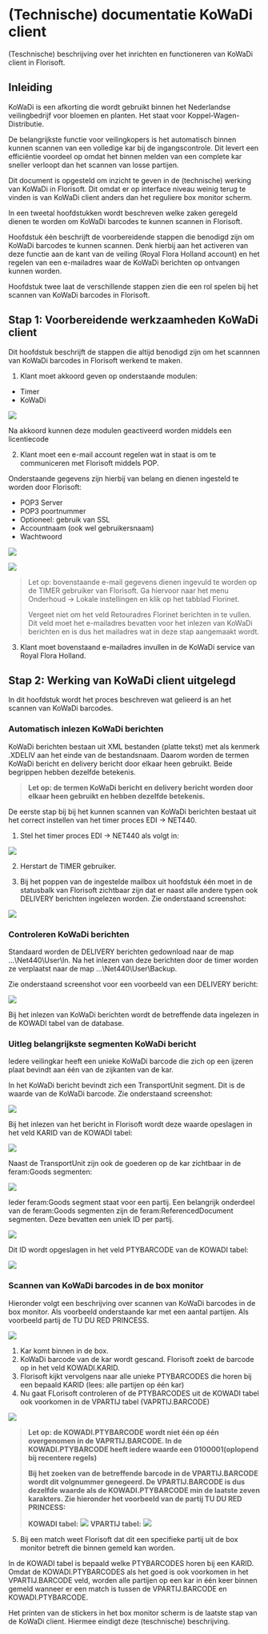 # (Technische) documentatie KoWaDi client

(Teschnische) beschrijving over het inrichten en functioneren van KoWaDi client in Florisoft.

## Inleiding
KoWaDi is een afkorting die wordt gebruikt binnen het Nederlandse veilingbedrijf voor bloemen en planten. Het staat voor Koppel-Wagen-Distributie.

De belangrijkste functie voor veilingkopers is het automatisch binnen kunnen scannen van een volledige kar bij de ingangscontrole. Dit levert een efficiëntie voordeel op omdat het binnen melden van een complete kar sneller verloopt dan het scannen van losse partijen.

Dit document is opgesteld om inzicht te geven in de (technische) werking van KoWaDi in Florisoft. Dit omdat er op interface niveau weinig terug te vinden is van KoWaDi client anders dan het reguliere box monitor scherm.

In een tweetal hoofdstukken wordt beschreven welke zaken geregeld dienen te worden om KoWaDi barcodes te kunnen scannen in Florisoft.

Hoofdstuk één beschrijft de voorbereidende stappen die benodigd zijn om KoWaDi barcodes te kunnen scannen. Denk hierbij aan het activeren van deze functie aan de kant van de veiling (Royal Flora Holland account) en het regelen van een e-mailadres waar de KoWaDi berichten op ontvangen kunnen worden.

Hoofdstuk twee laat de verschillende stappen zien die een rol spelen bij het scannen van KoWaDi barcodes in Florisoft.

## Stap 1: Voorbereidende werkzaamheden KoWaDi client
Dit hoofdstuk beschrijft de stappen die altijd benodigd zijn om het scannnen van KoWaDi barcodes in Florisoft werkend te maken.

1. Klant moet akkoord geven op onderstaande modulen:

- Timer
- KoWaDi

![](media/2021-12-07-21-53-40.png)

Na akkoord kunnen deze modulen geactiveerd worden middels een licentiecode

2. Klant moet een e-mail account regelen wat in staat is om te communiceren met Florisoft middels POP.

Onderstaande gegevens zijn hierbij van belang en dienen ingesteld te worden door Florisoft:

- POP3 Server
- POP3 poortnummer
- Optioneel: gebruik van SSL
- Accountnaam (ook wel gebruikersnaam)
- Wachtwoord

![](media/2021-12-08-10-01-09.png)

![](media/2021-12-08-09-59-54.png)

> Let op: bovenstaande e-mail gegevens dienen ingevuld te worden op de TIMER gebruiker van Florisoft. Ga hiervoor naar het menu Onderhoud -> Lokale instellingen en klik op het tabblad Florinet.
>
> Vergeet niet om het veld Retouradres Florinet berichten in te vullen. Dit veld moet het e-mailadres bevatten voor het inlezen van KoWaDi berichten en is dus het mailadres wat in deze stap aangemaakt wordt.

3. Klant moet bovenstaand e-mailadres invullen in de KoWaDi service van Royal Flora Holland.

## Stap 2: Werking van KoWaDi client uitgelegd
In dit hoofdstuk wordt het proces beschreven wat gelieerd is an het scannen van KoWaDi barcodes.

### Automatisch inlezen KoWaDi berichten
KoWaDi berichten bestaan uit XML bestanden (platte tekst) met als kenmerk .XDELIV aan het einde van de bestandsnaam. Daarom worden de termen KoWaDi bericht en delivery bericht door elkaar heen gebruikt. Beide begrippen hebben dezelfde betekenis.

> **Let op: de termen KoWaDi bericht en delivery bericht worden door elkaar heen gebruikt en hebben dezelfde betekenis.** 

De eerste stap bij bij het kunnen scannen van KoWaDi berichten bestaat uit het correct instellen van het timer proces EDI -> NET440.

1. Stel het timer proces EDI -> NET440 als volgt in:

![](media/2021-12-08-09-54-47.png)

2. Herstart de TIMER gebruiker.

3. Bij het poppen van de ingestelde mailbox uit hoofdstuk één moet in de statusbalk van Florisoft zichtbaar zijn dat er naast alle andere typen ook DELIVERY berichten ingelezen worden. Zie onderstaand screenshot:

![](media/2021-12-08-10-04-52.png)

### Controleren KoWaDi berichten
Standaard worden de DELIVERY berichten gedownload naar de map ...\Net440\User\In. Na het inlezen van deze berichten door de timer worden ze verplaatst naar de map ...\Net440\User\Backup.

Zie onderstaand screenshot voor een voorbeeld van een DELIVERY bericht:

![](media/2021-12-08-10-13-08.png)

Bij het inlezen van KoWaDi berichten wordt de betreffende data ingelezen in de KOWADI tabel van de database.

### Uitleg belangrijkste segmenten KoWaDi bericht
Iedere veilingkar heeft een unieke KoWaDi barcode die zich op een ijzeren plaat bevindt aan één van de zijkanten van de kar.

In het KoWaDi bericht bevindt zich een TransportUnit segment. Dit is de waarde van de KoWaDi barcode. Zie onderstaand screenshot:

![](media/2021-12-08-10-31-54.png)

Bij het inlezen van het bericht in Florisoft wordt deze waarde opeslagen in het veld KARID van de KOWADI tabel:

![](media/2021-12-08-10-39-38.png)

Naast de TransportUnit zijn ook de goederen op de kar zichtbaar in de feram:Goods segmenten:

![](media/2021-12-08-10-42-08.png)

Ieder feram:Goods segment staat voor een partij. Een belangrijk onderdeel van de feram:Goods segmenten zijn de feram:ReferencedDocument segmenten. Deze bevatten een uniek ID per partij. 

![](media/2021-12-08-10-51-07.png)

Dit ID wordt opgeslagen in het veld PTYBARCODE van de KOWADI tabel:

![](media/2021-12-08-10-57-09.png)

### Scannen van KoWaDi barcodes in de box monitor
Hieronder volgt een beschrijving over scannen van KoWaDi barcodes in de box monitor. Als voorbeeld onderstaande kar met een aantal partijen. Als voorbeeld partij de TU DU RED PRINCESS. 

![](media/2021-12-08-11-47-11.png)

1. Kar komt binnen in de box.
2. KoWaDi barcode van de kar wordt gescand.
Florisoft zoekt de barcode op in het veld KOWADI.KARID.
3. Florisoft kijkt vervolgens naar alle unieke PTYBARCODES die horen bij een bepaald KARID (lees: alle partijen op één kar)
4. Nu gaat FLorisoft controleren of de PTYBARCODES uit de KOWADI tabel ook voorkomen in de VPARTIJ tabel (VAPRTIJ.BARCODE)

![](![](media/2021-12-08-12-05-36.png).png)

> **Let op: de KOWADI.PTYBARCODE wordt niet één op één overgenomen in de VAPRTIJ.BARCODE. In de KOWADI.PTYBARCODE heeft iedere waarde een 0100001(oplopend bij recentere regels)**
>
>**Bij het zoeken van de betreffende barcode in de VPARTIJ.BARCODE wordt dit volgnummer genegeerd. De VPARTIJ.BARCODE is dus dezelfde waarde als de KOWADI.PTYBARCODE min de laatste zeven karakters. Zie hieronder het voorbeeld van de partij TU DU RED PRINCESS:**
>
>**KOWADI tabel:**
>![](media/2021-12-08-12-23-30.png)
>**VPARTIJ tabel:**
![](![](media/2021-12-08-12-26-35.png).png)

5. Bij een match weet Florisoft dat dit een specifieke partij uit de box monitor betreft die binnen gemeld kan worden.

In de KOWADI tabel is bepaald welke PTYBARCODES horen bij een KARID. Omdat de KOWADI.PTYBARCODES als het goed is ook voorkomen in het VPARTIJ.BARCODE veld, worden alle partijen op een kar in één keer binnen gemeld wanneer er een match is tussen de VPARTIJ.BARCODE en KOWADI.PTYBARCODE.

Het printen van de stickers in het box monitor scherm is de laatste stap van de KoWaDi client. Hiermee eindigt deze (teschnische) beschrijving.